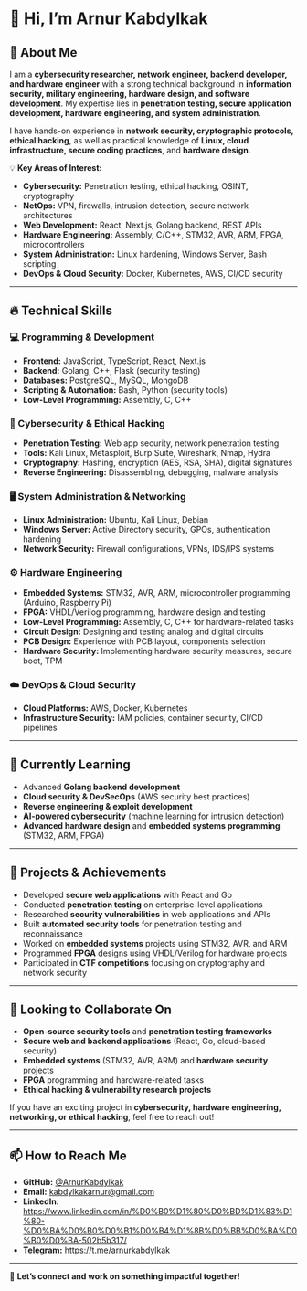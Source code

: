 # 👋 Hi, I’m Arnur Kabdylkak  

## 👀 About Me  
I am a **cybersecurity researcher, network engineer, backend developer, and hardware engineer** with a strong technical background in **information security, military engineering, hardware design, and software development**. My expertise lies in **penetration testing, secure application development, hardware engineering, and system administration**.  

I have hands-on experience in **network security, cryptographic protocols, ethical hacking**, as well as practical knowledge of **Linux, cloud infrastructure, secure coding practices**, and **hardware design**.  

💡 **Key Areas of Interest:**  
- **Cybersecurity:** Penetration testing, ethical hacking, OSINT, cryptography  
- **NetOps:** VPN, firewalls, intrusion detection, secure network architectures  
- **Web Development:** React, Next.js, Golang backend, REST APIs  
- **Hardware Engineering:** Assembly, C/C++, STM32, AVR, ARM, FPGA, microcontrollers  
- **System Administration:** Linux hardening, Windows Server, Bash scripting  
- **DevOps & Cloud Security:** Docker, Kubernetes, AWS, CI/CD security  

---

## 🔥 Technical Skills  

### 💻 Programming & Development  
- **Frontend:** JavaScript, TypeScript, React, Next.js  
- **Backend:** Golang, C++, Flask (security testing)  
- **Databases:** PostgreSQL, MySQL, MongoDB  
- **Scripting & Automation:** Bash, Python (security tools)  
- **Low-Level Programming:** Assembly, C, C++  

### 🔐 Cybersecurity & Ethical Hacking  
- **Penetration Testing:** Web app security, network penetration testing  
- **Tools:** Kali Linux, Metasploit, Burp Suite, Wireshark, Nmap, Hydra  
- **Cryptography:** Hashing, encryption (AES, RSA, SHA), digital signatures  
- **Reverse Engineering:** Disassembling, debugging, malware analysis  

### 🖥️ System Administration & Networking  
- **Linux Administration:** Ubuntu, Kali Linux, Debian  
- **Windows Server:** Active Directory security, GPOs, authentication hardening  
- **Network Security:** Firewall configurations, VPNs, IDS/IPS systems  

### ⚙️ Hardware Engineering  
- **Embedded Systems:** STM32, AVR, ARM, microcontroller programming (Arduino, Raspberry Pi)  
- **FPGA:** VHDL/Verilog programming, hardware design and testing  
- **Low-Level Programming:** Assembly, C, C++ for hardware-related tasks  
- **Circuit Design:** Designing and testing analog and digital circuits  
- **PCB Design:** Experience with PCB layout, components selection  
- **Hardware Security:** Implementing hardware security measures, secure boot, TPM  

### ☁️ DevOps & Cloud Security  
- **Cloud Platforms:** AWS, Docker, Kubernetes  
- **Infrastructure Security:** IAM policies, container security, CI/CD pipelines  

---

## 🌱 Currently Learning  
- Advanced **Golang backend development**  
- **Cloud security & DevSecOps** (AWS security best practices)  
- **Reverse engineering & exploit development**  
- **AI-powered cybersecurity** (machine learning for intrusion detection)  
- **Advanced hardware design** and **embedded systems programming** (STM32, ARM, FPGA)  

---

## 🚀 Projects & Achievements  
- Developed **secure web applications** with React and Go  
- Conducted **penetration testing** on enterprise-level applications  
- Researched **security vulnerabilities** in web applications and APIs  
- Built **automated security tools** for penetration testing and reconnaissance  
- Worked on **embedded systems** projects using STM32, AVR, and ARM  
- Programmed **FPGA** designs using VHDL/Verilog for hardware projects  
- Participated in **CTF competitions** focusing on cryptography and network security  

---

## 💬 Looking to Collaborate On  
- **Open-source security tools** and **penetration testing frameworks**  
- **Secure web and backend applications** (React, Go, cloud-based security)  
- **Embedded systems** (STM32, AVR, ARM) and **hardware security** projects  
- **FPGA** programming and hardware-related tasks  
- **Ethical hacking & vulnerability research projects**  

If you have an exciting project in **cybersecurity, hardware engineering, networking, or ethical hacking**, feel free to reach out!  

---

## 📫 How to Reach Me  
- **GitHub:** [@ArnurKabdylkak](https://github.com/ArnurKabdylkak)  
- **Email:** kabdylkakarnur@gmail.com  
- **LinkedIn:** https://www.linkedin.com/in/%D0%B0%D1%80%D0%BD%D1%83%D1%80-%D0%BA%D0%B0%D0%B1%D0%B4%D1%8B%D0%BB%D0%BA%D0%B0%D0%BA-502b5b317/
- **Telegram:** https://t.me/arnurkabdylkak  

---



🚀 **Let’s connect and work on something impactful together!**
